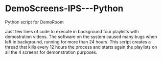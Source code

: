 # DemoScreens-IPS---Python
Python script for DemoRoom

Just few lines of code to execute in background four playlists with demostration videos.
The software on the system caused many bugs when left in background, running for more than 24 hours.
This script creates a thread that kills every 12 hours the process and starts again the playlists on all the 4 screens for demonstration purposes.
